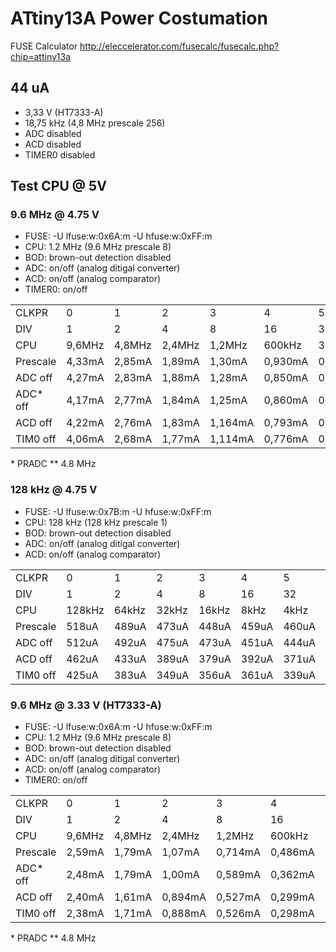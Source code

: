 # ATtiny13A Power Costumation

FUSE Calculator http://eleccelerator.com/fusecalc/fusecalc.php?chip=attiny13a

## 44 uA

* 3,33 V (HT7333-A)
* 18,75 kHz (4,8 MHz prescale 256)
* ADC disabled
* ACD disabled
* TIMER0 disabled

## Test CPU @ 5V

### 9.6 MHz @ 4.75 V

* FUSE: -U lfuse:w:0x6A:m -U hfuse:w:0xFF:m
* CPU: 1.2 MHz (9.6 MHz prescale 8)
* BOD: brown-out detection disabled
* ADC: on/off (analog ditigal converter)
* ACD: on/off (analog comparator)
* TIMER0: on/off

<table>
<tr>
  <td>CLKPR</td>
  <td>0</td>
  <td>1</td>
  <td>2</td>
  <td>3</td>
  <td>4</td>
  <td>5</td>
  <td>6</td>
  <td>7</td>
  <td>8</td>
  <td>8**</td>
</tr>
<tr>
  <td>DIV</td>
  <td>1</td>
  <td>2</td>
  <td>4</td>
  <td>8</td>
  <td>16</td>
  <td>32</td>
  <td>64</td>
  <td>128</td>
  <td>256</td>
  <td>256**</td>
</tr>
<tr>
  <td>CPU</td>
  <td>9,6MHz</td>
  <td>4,8MHz</td>
  <td>2,4MHz</td>
  <td>1,2MHz</td>
  <td>600kHz</td>
  <td>300kHz</td>
  <td>150kHz</td>
  <td>75kHz</td>
  <td>37,5kHz</td>
  <td>18,75kHz</td>
</tr>
<tr>
  <td>Prescale</td>
  <td>4,33mA</td><!--1//-->
  <td>2,85mA</td><!--2//-->
  <td>1,89mA</td><!--3//-->
  <td>1,30mA</td><!--4//-->
  <td>0,930mA</td><!--5//-->
  <td>0,707mA</td><!--6//-->
  <td>0,616mA</td><!--7//-->
  <td>0,551mA</td><!--8//-->
  <td>0,548mA</td><!--9//-->
  <td>0,490mA</td><!--9//-->
</tr>
<tr>
  <td>ADC off</td>
  <td>4,27mA</td><!--1//-->
  <td>2,83mA</td><!--2//-->
  <td>1,88mA</td><!--3//-->
  <td>1,28mA</td><!--4//-->
  <td>0,850mA</td><!--5//-->
  <td>0,701mA</td><!--6//-->
  <td>0,592mA</td><!--7//-->
  <td>0,540mA</td><!--8//-->
  <td>0,520mA</td><!--9//-->
  <td>n/a</td><!--9//-->
</tr>
<tr>
  <td>ADC* off</td>
  <td>4,17mA</td><!--1//-->
  <td>2,77mA</td><!--2//-->
  <td>1,84mA</td><!--3//-->
  <td>1,25mA</td><!--4//-->
  <td>0,860mA</td><!--5//-->
  <td>0,690mA</td><!--6//-->
  <td>0,590mA</td><!--7//-->
  <td>0,548mA</td><!--8//-->
  <td>0,531mA</td><!--9//-->
  <td>0,478mA</td><!--9//-->
</tr>
<tr>
  <td>ACD off</td>
  <td>4,22mA</td><!--1//-->
  <td>2,76mA</td><!--2//-->
  <td>1,83mA</td><!--3//-->
  <td>1,164mA</td><!--4//-->
  <td>0,793mA</td><!--5//-->
  <td>0,632mA</td><!--6//-->
  <td>0,536mA</td><!--7//-->
  <td>0,492mA</td><!--8//-->
  <td>0,461mA</td><!--9//-->
  <td>0,406mA</td><!--9//-->
</tr>
<tr>
  <td>TIM0 off</td>
  <td>4,06mA</td><!--1//-->
  <td>2,68mA</td><!--2//-->
  <td>1,77mA</td><!--3//-->
  <td>1,114mA</td><!--4//-->
  <td>0,776mA</td><!--5//-->
  <td>0,607mA</td><!--6//-->
  <td>0,511mA</td><!--7//-->
  <td>0,475mA</td><!--8//-->
  <td>0,431mA</td><!--9//-->
  <td>0,411mA</td><!--9//-->
</tr>
</table>
* PRADC ** 4.8 MHz

### 128 kHz @ 4.75 V

* FUSE: -U lfuse:w:0x7B:m -U hfuse:w:0xFF:m
* CPU: 128 kHz (128 kHz prescale 1)
* BOD: brown-out detection disabled
* ADC: on/off (analog ditigal converter)
* ACD: on/off (analog comparator)

<table>
<tr>
  <td>CLKPR</td>
  <td>0</td>
  <td>1</td>
  <td>2</td>
  <td>3</td>
  <td>4</td>
  <td>5</td>
  <td>6</td>
  <td>7</td>
  <td>8</td>
</tr>
<tr>
  <td>DIV</td>
  <td>1</td>
  <td>2</td>
  <td>4</td>
  <td>8</td>
  <td>16</td>
  <td>32</td>
  <td>64</td>
  <td>128</td>
  <td>256</td>
</tr>
<tr>
  <td>CPU</td>
  <td>128kHz</td>
  <td>64kHz</td>
  <td>32kHz</td>
  <td>16kHz</td>
  <td>8kHz</td>
  <td>4kHz</td>
  <td>2kHz</td>
  <td>1kHz</td>
  <td>500Hz</td>
</tr>
<tr>
  <td>Prescale</td>
  <td>518uA</td><!--1//-->
  <td>489uA</td><!--2//-->
  <td>473uA</td><!--3//-->
  <td>448uA</td><!--4//-->
  <td>459uA</td><!--5//-->
  <td>460uA</td><!--6//-->
  <td>432uA</td><!--7//-->
  <td>440uA</td><!--8//-->
  <td>445uA</td><!--9//-->
</tr>
<tr>
  <td>ADC off</td>
  <td>512uA</td><!--1//-->
  <td>492uA</td><!--2//-->
  <td>475uA</td><!--3//-->
  <td>473uA</td><!--4//-->
  <td>451uA</td><!--5//-->
  <td>444uA</td><!--6//-->
  <td>438uA</td><!--7//-->
  <td>459uA</td><!--8//-->
  <td>445uA</td><!--9//-->
</tr>
<tr>
  <td>ACD off</td>
  <td>462uA</td><!--1//-->
  <td>433uA</td><!--2//-->
  <td>389uA</td><!--3//-->
  <td>379uA</td><!--4//-->
  <td>392uA</td><!--5//-->
  <td>371uA</td><!--6//-->
  <td>369uA</td><!--7//-->
  <td>364uA</td><!--8//-->
  <td>357uA</td><!--9//-->
</tr>
<tr>
  <td>TIM0 off</td>
  <td>425uA</td><!--1//-->
  <td>383uA</td><!--2//-->
  <td>349uA</td><!--3//-->
  <td>356uA</td><!--4//-->
  <td>361uA</td><!--5//-->
  <td>339uA</td><!--6//-->
  <td>343uA</td><!--7//-->
  <td>343uA</td><!--8//-->
  <td>337uA</td><!--9//-->
</tr>
</table>

### 9.6 MHz @ 3.33 V (HT7333-A)

* FUSE: -U lfuse:w:0x6A:m -U hfuse:w:0xFF:m
* CPU: 1.2 MHz (9.6 MHz prescale 8)
* BOD: brown-out detection disabled
* ADC: on/off (analog ditigal converter)
* ACD: on/off (analog comparator)
* TIMER0: on/off

<table>
<tr>
  <td>CLKPR</td>
  <td>0</td>
  <td>1</td>
  <td>2</td>
  <td>3</td>
  <td>4</td>
  <td>5</td>
  <td>6</td>
  <td>7</td>
  <td>8</td>
  <td>8**</td>
</tr>
<tr>
  <td>DIV</td>
  <td>1</td>
  <td>2</td>
  <td>4</td>
  <td>8</td>
  <td>16</td>
  <td>32</td>
  <td>64</td>
  <td>128</td>
  <td>256</td>
  <td>256**</td>
</tr>
<tr>
  <td>CPU</td>
  <td>9,6MHz</td>
  <td>4,8MHz</td>
  <td>2,4MHz</td>
  <td>1,2MHz</td>
  <td>600kHz</td>
  <td>300kHz</td>
  <td>150kHz</td>
  <td>75kHz</td>
  <td>37,5kHz</td>
  <td>18,75kHz</td>
</tr>
<tr>
  <td>Prescale</td>
  <td>2,59mA</td><!--1//-->
  <td>1,79mA</td><!--2//-->
  <td>1,07mA</td><!--3//-->
  <td>0,714mA</td><!--4//-->
  <td>0,486mA</td><!--5//-->
  <td>0,368mA</td><!--6//-->
  <td>0,275mA</td><!--7//-->
  <td>0,266mA</td><!--8//-->
  <td>0,264mA</td><!--9//-->
  <td>n/a</td><!--9//-->
</tr>
<tr>
  <td>ADC* off</td>
  <td>2,48mA</td><!--1//-->
  <td>1,79mA</td><!--2//-->
  <td>1,00mA</td><!--3//-->
  <td>0,589mA</td><!--4//-->
  <td>0,362mA</td><!--5//-->
  <td>0,246mA</td><!--6//-->
  <td>0,188mA</td><!--7//-->
  <td>0,160mA</td><!--8//-->
  <td>0,146mA</td><!--9//-->
  <td>n/a</td><!--9//-->
</tr>
<tr>
  <td>ACD off</td>
  <td>2,40mA</td><!--1//-->
  <td>1,61mA</td><!--2//-->
  <td>0,894mA</td><!--3//-->
  <td>0,527mA</td><!--4//-->
  <td>0,299mA</td><!--5//-->
  <td>0,181mA</td><!--6//-->
  <td>0,123mA</td><!--7//-->
  <td>0,095mA</td><!--8//-->
  <td>0,082mA</td><!--9//-->
  <td>n/a</td><!--9//-->
</tr>
<tr>
  <td>TIM0 off</td>
  <td>2,38mA</td><!--1//-->
  <td>1,71mA</td><!--2//-->
  <td>0,888mA</td><!--3//-->
  <td>0,526mA</td><!--4//-->
  <td>0,298mA</td><!--5//-->
  <td>0,181mA</td><!--6//-->
  <td>0,123mA</td><!--7//-->
  <td>0,095mA</td><!--8//-->
  <td>0,082mA</td><!--9//-->
  <td>0,042mA</td><!--9//-->
</tr>
</table>
* PRADC ** 4.8 MHz
